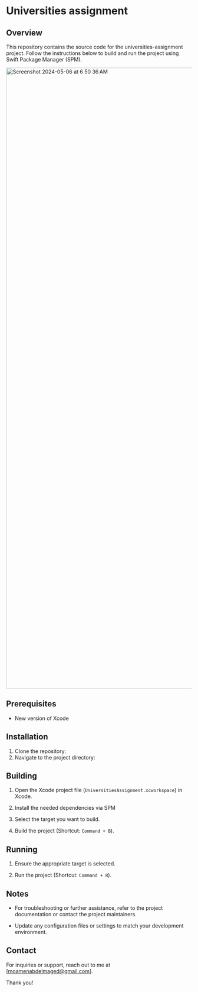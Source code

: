 # Universities assignment

## Overview

This repository contains the source code for the universities-assignment project. Follow the instructions below to build and run the project using Swift Package Manager (SPM).

<img width="1679" alt="Screenshot 2024-05-06 at 6 50 36 AM" src="https://github.com/MoamenM/universities-assignment/assets/11499145/29b47ec9-e45e-436e-8f44-cd8bc0d9aee1">


## Prerequisites

- New version of Xcode

## Installation

1. Clone the repository:
2. Navigate to the project directory:


## Building

1. Open the Xcode project file (`UniversitiesAssignment.xcworkspace`) in Xcode.

2. Install the needed dependencies via SPM 

3. Select the target you want to build.

4. Build the project (Shortcut: `Command + B`).

## Running

1. Ensure the appropriate target is selected.

2. Run the project (Shortcut: `Command + R`).

## Notes

- For troubleshooting or further assistance, refer to the project documentation or contact the project maintainers.

- Update any configuration files or settings to match your development environment.

## Contact

For inquiries or support, reach out to me at [moamenabdelmaged@gmail.com].

Thank you!
